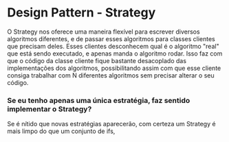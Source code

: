 # Design Pattern - Strategy

O Strategy nos oferece uma maneira flexível para escrever diversos algoritmos diferentes, e de passar esses algoritmos para classes clientes que precisam deles. Esses clientes desconhecem qual é o algoritmo "real" que está sendo executado, e apenas manda o algoritmo rodar. Isso faz com que o código da classe cliente fique bastante desacoplado das implementações dos algoritmos, possibilitando assim com que esse cliente consiga trabalhar com N diferentes algoritmos sem precisar alterar o seu código.


### Se eu tenho apenas uma única estratégia, faz sentido implementar o Strategy?

Se é nítido que novas estratégias aparecerão, com certeza um Strategy é mais limpo do que um conjunto de ifs, 